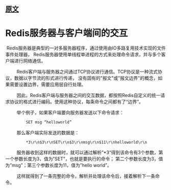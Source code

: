 ## [原文](https://blog.csdn.net/gqtcgq/article/details/51106120)

# Redis服务器与客户端间的交互

  Redis服务器是典型的一对多服务器程序，通过使用由IO多路复用技术实现的文件事件处理器，
 Redis服务器使用单线程单进程的方式来处理命令请求，并与多个客户端进行网络通信。

         Redis客户端与服务器之间通过TCP协议进行通信。TCP协议是一种流式协议，数据以字节流的形式进行传递，
没有固有的"报文"或"报文边界"的概念，如果需要设置边界，需要应用层自行处理。

         因此，Redis客户端与服务器之间的交互数据，都按照Redis自定义的统一请求协议的格式进行编码。使用这种协议，每条命令之间都有了“边界”。

         举个例子，如果客户端要向服务器发送以下命令请求：
```bash
         SET msg “helloworld”
```

         那么客户端实际发送的数据是：

```
         *3\r\n$3\r\nSET\r\n$3\r\nmsg\r\n$11\r\nhelloworld\r\n

```

         服务器收到这样的数据时，就可以通过解析”*3”得到该命令有3个参数，第一个参数长度为3，值为”SET”，也就是要执行的命令；
第二个参数长度为3，值为”msg”；第三个参数长度为11，值为”hello world”。

         这样就得到了一条完整的命令，解析并处理该命令后，接着解析下一条命令。

 
